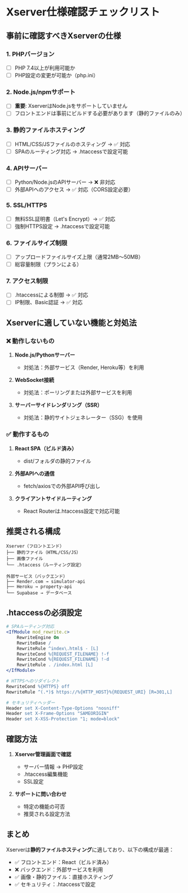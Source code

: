 # Xserver仕様確認チェックリスト

## 事前に確認すべきXserverの仕様

### 1. PHPバージョン
- [ ] PHP 7.4以上が利用可能か
- [ ] PHP設定の変更が可能か（php.ini）

### 2. Node.js/npmサポート
- [ ] **重要**: XserverはNode.jsをサポートしていません
- [ ] フロントエンドは事前にビルドする必要があります（静的ファイルのみ）

### 3. 静的ファイルホスティング
- [ ] HTML/CSS/JSファイルのホスティング → ✅ 対応
- [ ] SPAのルーティング対応 → .htaccessで設定可能

### 4. APIサーバー
- [ ] Python/Node.jsのAPIサーバー → ❌ 非対応
- [ ] 外部APIへのアクセス → ✅ 対応（CORS設定必要）

### 5. SSL/HTTPS
- [ ] 無料SSL証明書（Let's Encrypt）→ ✅ 対応
- [ ] 強制HTTPS設定 → .htaccessで設定可能

### 6. ファイルサイズ制限
- [ ] アップロードファイルサイズ上限（通常2MB〜50MB）
- [ ] 総容量制限（プランによる）

### 7. アクセス制限
- [ ] .htaccessによる制御 → ✅ 対応
- [ ] IP制限、Basic認証 → ✅ 対応

## Xserverに適していない機能と対処法

### ❌ 動作しないもの
1. **Node.js/Pythonサーバー**
   - 対処法：外部サービス（Render, Heroku等）を利用

2. **WebSocket接続**
   - 対処法：ポーリングまたは外部サービスを利用

3. **サーバーサイドレンダリング（SSR）**
   - 対処法：静的サイトジェネレーター（SSG）を使用

### ✅ 動作するもの
1. **React SPA（ビルド済み）**
   - dist/フォルダの静的ファイル

2. **外部APIへの通信**
   - fetch/axiosでの外部API呼び出し

3. **クライアントサイドルーティング**
   - React Routerは.htaccess設定で対応可能

## 推奨される構成

```
Xserver（フロントエンド）
├── 静的ファイル（HTML/CSS/JS）
├── 画像ファイル
└── .htaccess（ルーティング設定）

外部サービス（バックエンド）
├── Render.com → simulator-api
├── Heroku → property-api
└── Supabase → データベース
```

## .htaccessの必須設定

```apache
# SPAルーティング対応
<IfModule mod_rewrite.c>
    RewriteEngine On
    RewriteBase /
    RewriteRule ^index\.html$ - [L]
    RewriteCond %{REQUEST_FILENAME} !-f
    RewriteCond %{REQUEST_FILENAME} !-d
    RewriteRule . /index.html [L]
</IfModule>

# HTTPSへのリダイレクト
RewriteCond %{HTTPS} off
RewriteRule ^(.*)$ https://%{HTTP_HOST}%{REQUEST_URI} [R=301,L]

# セキュリティヘッダー
Header set X-Content-Type-Options "nosniff"
Header set X-Frame-Options "SAMEORIGIN"
Header set X-XSS-Protection "1; mode=block"
```

## 確認方法

1. **Xserver管理画面で確認**
   - サーバー情報 → PHP設定
   - .htaccess編集機能
   - SSL設定

2. **サポートに問い合わせ**
   - 特定の機能の可否
   - 推奨される設定方法

## まとめ

Xserverは**静的ファイルホスティング**に適しており、以下の構成が最適：

- ✅ フロントエンド：React（ビルド済み）
- ❌ バックエンド：外部サービスを利用
- ✅ 画像・静的ファイル：直接ホスティング
- ✅ セキュリティ：.htaccessで設定